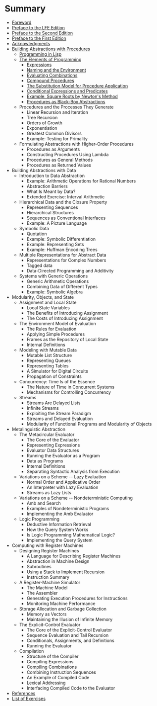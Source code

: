 # Summary

* [Foreword](fm/foreword.md)
* [Preface to the LFE Edition](fm/preface-3.md)
* [Preface to the Second Edition](fm/preface-2.md)
* [Preface to the First Edition](fm/preface-2.md)
* [Acknowledgments](fm/acknowledgments.md)
* [Building Abstractions with Procedures](ch1/building-abstractions-with-procedures.md)
  * [Programming in Lisp](ch1/programming-in-lisp.md)
  * [The Elements of Programming](ch1/the-elements-of-programming.md)
    * [Expressions](ch1/expressions.md)
    * [Naming and the Environment](ch1/naming-and-the-environment.md)
    * [Evaluating Combinations](ch1/evaluating-combinations.md)
    * [Compound Procedures](ch1/compound-procedures.md)
    * [The Substitution Model for Procedure Application](ch1/the-substitution-modelfor-procedure-application.md)
    * [Conditional Expressions and Predicates](ch1/conditional-expressions-and-predicates.md)
    * [Example: Square Roots by Newton's Method](ch1/example-square-roots-by-newtons-method.md)
    * [Procedures as Black-Box Abstractions](ch1/procedures-as-black-box-abstractions.md)
  * Procedures and the Processes They Generate
    * Linear Recursion and Iteration
    * Tree Recursion
    * Orders of Growth
    * Exponentiation
    * Greatest Common Divisors
    * Example: Testing for Primality
  * Formulating Abstractions with Higher-Order Procedures
    * Procedures as Arguments
    * Constructing Procedures Using Lambda
    * Procedures as General Methods
    * Procedures as Returned Values
* Building Abstractions with Data
  * Introduction to Data Abstraction
    * Example: Arithmetic Operations for Rational Numbers
    * Abstraction Barriers
    * What Is Meant by Data?
    * Extended Exercise: Interval Arithmetic
  * Hierarchical Data and the Closure Property
    * Representing Sequences
    * Hierarchical Structures
    * Sequences as Conventional Interfaces
    * Example: A Picture Language
  * Symbolic Data
    * Quotation
    * Example: Symbolic Differentiation
    * Example: Representing Sets
    * Example: Huffman Encoding Trees
  * Multiple Representations for Abstract Data
    * Representations for Complex Numbers
    * Tagged data
    * Data-Directed Programming and Additivity
  * Systems with Generic Operations
    * Generic Arithmetic Operations
    * Combining Data of Different Types
    * Example: Symbolic Algebra
* Modularity, Objects, and State
  * Assignment and Local State
    * Local State Variables
    * The Benefits of Introducing Assignment
    * The Costs of Introducing Assignment
  * The Environment Model of Evaluation
    * The Rules for Evaluation
    * Applying Simple Procedures
    * Frames as the Repository of Local State
    * Internal Definitions
  * Modeling with Mutable Data
    * Mutable List Structure
    * Representing Queues
    * Representing Tables
    * A Simulator for Digital Circuits
    * Propagation of Constraints
  * Concurrency: Time Is of the Essence
    * The Nature of Time in Concurrent Systems
    * Mechanisms for Controlling Concurrency
  * Streams
    * Streams Are Delayed Lists
    * Infinite Streams
    * Exploiting the Stream Paradigm
    * Streams and Delayed Evaluation
    * Modularity of Functional Programs and Modularity of Objects
* Metalinguistic Abstraction
  * The Metacircular Evaluator
    * The Core of the Evaluator
    * Representing Expressions
    * Evaluator Data Structures
    * Running the Evaluator as a Program
    * Data as Programs
    * Internal Definitions
    * Separating Syntactic Analysis from Execution
  * Variations on a Scheme -- Lazy Evaluation
    * Normal Order and Applicative Order
    * An Interpreter with Lazy Evaluation
    * Streams as Lazy Lists
  * Variations on a Scheme -- Nondeterministic Computing
    * Amb and Search
    * Examples of Nondeterministic Programs
    * Implementing the Amb Evaluator
  * Logic Programming
    * Deductive Information Retrieval
    * How the Query System Works
    * Is Logic Programming Mathematical Logic?
    * Implementing the Query System
* Computing with Register Machines
  * Designing Register Machines
    * A Language for Describing Register Machines
    * Abstraction in Machine Design
    * Subroutines
    * Using a Stack to Implement Recursion
    * Instruction Summary
  * A Register-Machine Simulator
    * The Machine Model
    * The Assembler
    * Generating Execution Procedures for Instructions
    * Monitoring Machine Performance
  * Storage Allocation and Garbage Collection
    * Memory as Vectors
    * Maintaining the Illusion of Infinite Memory
  * The Explicit-Control Evaluator
    * The Core of the Explicit-Control Evaluator
    * Sequence Evaluation and Tail Recursion
    * Conditionals, Assignments, and Definitions
    * Running the Evaluator
  * Compilation
    * Structure of the Compiler
    * Compiling Expressions
    * Compiling Combinations
    * Combining Instruction Sequences
    * An Example of Compiled Code
    * Lexical Addressing
    * Interfacing Compiled Code to the Evaluator
* [References](bm/references.md)
* [List of Exercises](bm/list-of-exercises.md)
